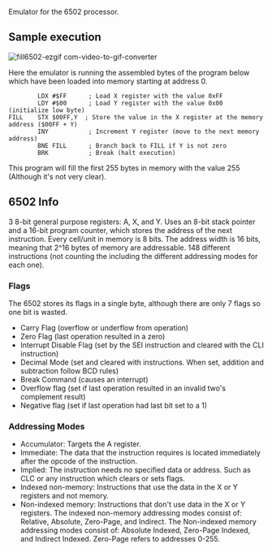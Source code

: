 Emulator for the 6502 processor. 

## Sample execution
![fill6502-ezgif com-video-to-gif-converter](https://github.com/aiden10/6502/assets/51337166/89c98bea-bcda-4777-810d-38ce27ff7fc9)

Here the emulator is running the assembled bytes of the program below which have been loaded into memory starting at address 0.  

```
        LDX #$FF      ; Load X register with the value 0xFF
        LDY #$00      ; Load Y register with the value 0x00 (initialize low byte)
FILL    STX $00FF,Y  ; Store the value in the X register at the memory address ($00FF + Y)
        INY           ; Increment Y register (move to the next memory address)
        BNE FILL      ; Branch back to FILL if Y is not zero
        BRK           ; Break (halt execution)
```
This program will fill the first 255 bytes in memory with the value 255 (Although it's not very clear).

## 6502 Info
3 8-bit general purpose registers: A, X, and Y.
Uses an 8-bit stack pointer and a 16-bit program counter, which stores the address of the next instruction.
Every cell/unit in memory is 8 bits.
The address width is 16 bits, meaning that 2^16 bytes of memory are addressable.
148 different instructions (not counting the including the different addressing modes for each one).

### Flags
The 6502 stores its flags in a single byte, although there are only 7 flags so one bit is wasted.
- Carry Flag (overflow or underflow from operation)
- Zero Flag (last operation resulted in a zero)
- Interrupt Disable Flag (set by the SEI instruction and cleared with the CLI instruction)
- Decimal Mode (set and cleared with instructions. When set, addition and subtraction follow BCD rules)
- Break Command (causes an interrupt)
- Overflow flag (set if last operation resulted in an invalid two's complement result)
- Negative flag (set if last operation had last bit set to a 1)

### Addressing Modes
- Accumulator: Targets the A register.
- Immediate: The data that the instruction requires is located immediately after the opcode of the instruction.
- Implied: The instruction needs no specified data or address. Such as CLC or any instruction which clears or sets flags.
- Indexed non-memory: Instructions that use the data in the X or Y registers and not memory.
- Non-indexed memory: Instructions that don't use data in the X or Y registers.
The indexed non-memory addressing modes consist of: Relative, Absolute, Zero-Page, and Indirect.
The Non-indexed memory addressing modes consist of: Absolute Indexed, Zero-Page Indexed, and Indirect Indexed.
Zero-Page refers to addresses 0-255.

